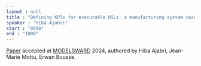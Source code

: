 ```yaml
---
layout : null
title : "Defining KPIs for executable DSLs: a manufacturing system case study"
speaker : "Hiba Ajabri"
start : "0930"
end : "1000"
---
```


[Paper](seminar/2324/material/MODELSWARD_2024_29_CR-4.pdf) accepted at [MODELSWARD](https://modelsward.scitevents.org/) 2024, authored by Hiba Ajabri, Jean-Marie Mottu, Erwan Bousse.




<!-- Link to the paper. -->                                                                                         